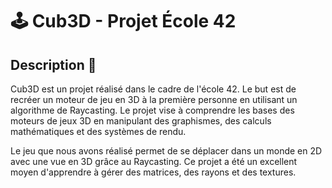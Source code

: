 # 🕹️ Cub3D - Projet École 42

## Description 🚀

Cub3D est un projet réalisé dans le cadre de l'école 42. Le but est de recréer un moteur de jeu en 3D à la première personne en utilisant un algorithme de Raycasting. Le projet vise à comprendre les bases des moteurs de jeux 3D en manipulant des graphismes, des calculs mathématiques et des systèmes de rendu.

Le jeu que nous avons réalisé permet de se déplacer dans un monde en 2D avec une vue en 3D grâce au Raycasting. Ce projet a été un excellent moyen d'apprendre à gérer des matrices, des rayons et des textures.
